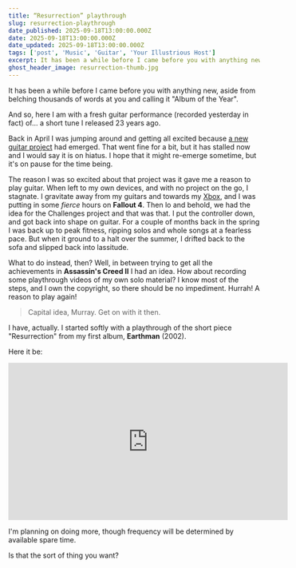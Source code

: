 ```yaml
---
title: “Resurrection” playthrough
slug: resurrection-playthrough
date_published: 2025-09-18T13:00:00.000Z
date: 2025-09-18T13:00:00.000Z
date_updated: 2025-09-18T13:00:00.000Z
tags: ['post', 'Music', 'Guitar', 'Your Illustrious Host']
excerpt: It has been a while before I came before you with anything new...
ghost_header_image: resurrection-thumb.jpg
---
```


It has been a while before I came before you with anything new, aside from belching thousands of words at you and calling it "Album of the Year".

And so, here I am with a fresh guitar performance (recorded yesterday in fact) of... a short tune I released 23 years ago.

Back in April I was jumping around and getting all excited because [a new guitar project](/guitar-challenges/) had emerged. That went fine for a bit, but it has stalled now and I would say it is on hiatus. I hope that it might re-emerge sometime, but it's on pause for the time being.

The reason I was so excited about that project was it gave me a reason to play guitar. When left to my own devices, and with no project on the go, I stagnate. I gravitate away from my guitars and towards my [Xbox](https://www.xbox.com/en-GB/play/user/Ax3m0nk3y), and I was putting in some *fierce* hours on **Fallout 4**. Then lo and behold, we had the idea for the Challenges project and that was that. I put the controller down, and got back into shape on guitar. For a couple of months back in the spring I was back up to peak fitness, ripping solos and whole songs at a fearless pace. But when it ground to a halt over the summer, I drifted back to the sofa and slipped back into lassitude.

What to do instead, then? Well, in between trying to get all the achievements in **Assassin's Creed II** I had an idea. How about recording some playthrough videos of my own solo material? I know most of the steps, and I own the copyright, so there should be no impediment. Hurrah! A reason to play again!

> Capital idea, Murray. Get on with it then.

I have, actually. I started softly with a playthrough of the short piece "Resurrection" from my first album, **Earthman** (2002).

Here it be:

<iframe width="560" height="315" src="https://www.youtube-nocookie.com/embed/dCOKynqSCZk?si=Ye0d0rNXK3k2CX3L" title="YouTube video player" frameborder="0" allow="accelerometer; autoplay; clipboard-write; encrypted-media; gyroscope; picture-in-picture; web-share" referrerpolicy="strict-origin-when-cross-origin" allowfullscreen></iframe>

I'm planning on doing more, though frequency will be determined by available spare time.

Is that the sort of thing you want?
